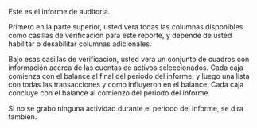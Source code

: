 Este es el informe de auditoria.

Primero en la parte superior, usted vera todas las columnas disponibles como casillas de verificación para este reporte, y depende de usted habilitar o desabilitar columnas adicionales.

Bajo esas casillas de verificación, usted vera un conjunto de cuadros con información acerca de las cuentas de activos seleccionados. Cada caja comienza con el balance al final del periodo del informe, y luego una lista con todas las transacciones y como influyeron en el balance. Cada caja concluye con el balance al comienzo del periodo del informe.

Si no se grabo ninguna actividad durante el periodo del informe, se dira tambien.
